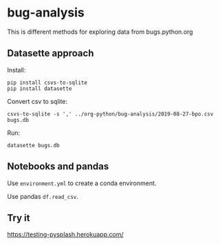 # bug-analysis

This is different methods for exploring data from bugs.python.org

## Datasette approach

Install:

```
pip install csvs-to-sqlite
pip install datasette
```

Convert csv to sqlite:

```
csvs-to-sqlite -s ',' ../org-python/bug-analysis/2019-08-27-bpo.csv bugs.db
```

Run:

```
datasette bugs.db
```

## Notebooks and pandas

Use `environment.yml` to create a conda environment.

Use pandas `df.read_csv`.

## Try it

https://testing-pysplash.herokuapp.com/

